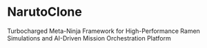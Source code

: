 # NarutoClone
Turbocharged Meta-Ninja Framework for High-Performance Ramen Simulations and AI-Driven Mission Orchestration Platform
